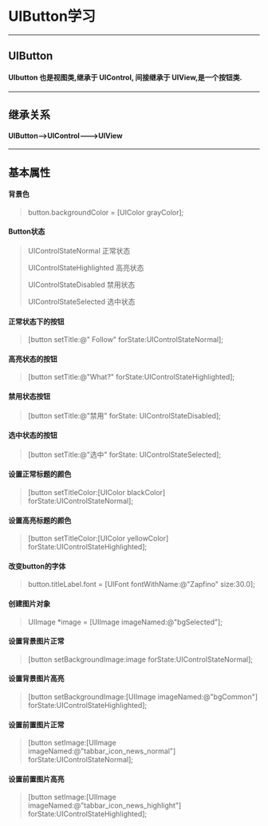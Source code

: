 # UIButton学习 

---

## UIButton

#### UIbutton 也是视图类,继承于 UIControl, 间接继承于 UIView,是一个按钮类.

---

## 继承关系

#### UIButton——&gt;UIControl——-&gt;UIView

---

## 基本属性

#### 背景色

> button.backgroundColor = \[UIColor grayColor\];

#### Button状态

> UIControlStateNormal       正常状态
> 
> UIControlStateHighlighted  高亮状态
>  
> UIControlStateDisabled 禁用状态
> 
> UIControlStateSelected     选中状态

#### 正常状态下的按钮

> \[button setTitle:@" Follow" forState:UIControlStateNormal\];

#### 高亮状态的按钮

> \[button setTitle:@"What?" forState:UIControlStateHighlighted\];

#### 禁用状态按钮

> \[button setTitle:@"禁用" forState: UIControlStateDisabled\];

#### 选中状态的按钮

> \[button setTitle:@"选中" forState: UIControlStateSelected\];

#### 设置正常标题的颜色

> \[button setTitleColor:\[UIColor blackColor\] forState:UIControlStateNormal\];

#### 设置高亮标题的颜色

> \[button setTitleColor:\[UIColor yellowColor\] forState:UIControlStateHighlighted\];

#### 改变button的字体

> button.titleLabel.font = \[UIFont fontWithName:@"Zapfino" size:30.0\];

#### 创建图片对象

> UIImage \*image = \[UIImage imageNamed:@"bgSelected"\];

#### 设置背景图片正常

> \[button setBackgroundImage:image forState:UIControlStateNormal\];

#### 设置背景图片高亮

> \[button setBackgroundImage:\[UIImage imageNamed:@"bgCommon"\] forState:UIControlStateHighlighted\];

#### 设置前置图片正常

> \[button setImage:\[UIImage imageNamed:@"tabbar\_icon\_news\_normal"\] forState:UIControlStateNormal\];

#### 设置前置图片高亮

> \[button setImage:\[UIImage imageNamed:@"tabbar\_icon\_news\_highlight"\] forState:UIControlStateHighlighted\];

